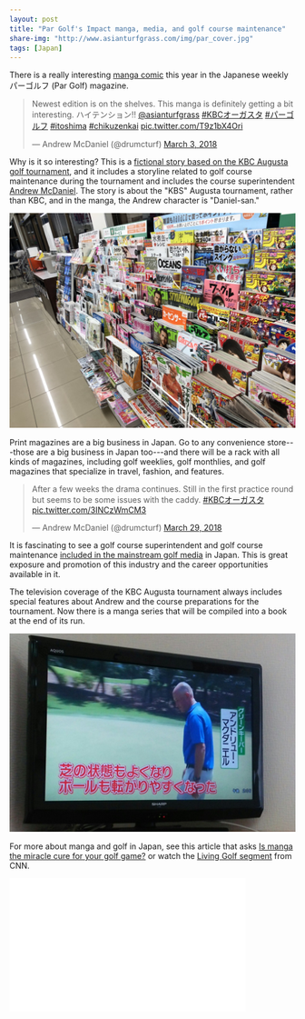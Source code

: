 ```yaml
---
layout: post
title: "Par Golf's Impact manga, media, and golf course maintenance"
share-img: "http://www.asianturfgrass.com/img/par_cover.jpg"
tags: [Japan]
---
```


There is a really interesting [manga comic](https://en.wikipedia.org/wiki/Manga) this year in the Japanese weekly パーゴルフ (Par Golf) magazine.

<blockquote class="twitter-tweet" data-lang="en"><p lang="ja" dir="ltr">Newest edition is on the shelves. This manga is definitely getting a bit interesting. ハイテンション‼️ <a href="https://twitter.com/asianturfgrass?ref_src=twsrc%5Etfw">@asianturfgrass</a> <a href="https://twitter.com/hashtag/KBC%E3%82%AA%E3%83%BC%E3%82%AC%E3%82%B9%E3%82%BF?src=hash&amp;ref_src=twsrc%5Etfw">#KBCオーガスタ</a> <a href="https://twitter.com/hashtag/%E3%83%91%E3%83%BC%E3%82%B4%E3%83%AB%E3%83%95?src=hash&amp;ref_src=twsrc%5Etfw">#パーゴルフ</a> <a href="https://twitter.com/hashtag/itoshima?src=hash&amp;ref_src=twsrc%5Etfw">#itoshima</a> <a href="https://twitter.com/hashtag/chikuzenkai?src=hash&amp;ref_src=twsrc%5Etfw">#chikuzenkai</a> <a href="https://t.co/T9z1bX4Ori">pic.twitter.com/T9z1bX4Ori</a></p>&mdash; Andrew McDaniel (@drumcturf) <a href="https://twitter.com/drumcturf/status/969937627464941568?ref_src=twsrc%5Etfw">March 3, 2018</a></blockquote>
<script async src="https://platform.twitter.com/widgets.js" charset="utf-8"></script>

Why is it so interesting? This is a [fictional story based on the KBC Augusta golf tournament](https://twitter.com/drumcturf/status/969937627464941568), and it includes a storyline related to golf course maintenance during the tournament and includes the course superintendent [Andrew McDaniel](https://twitter.com/drumcturf). The story is about the "KBS" Augusta tournament, rather than KBC, and in the manga, the Andrew character is "Daniel-san."

![magazines at konbini](/img/magazine_shelves.jpg)

Print magazines are a big business in Japan. Go to any convenience store---those are a big business in Japan too---and there will be a rack with all kinds of magazines, including golf weeklies, golf monthlies, and golf magazines that specialize in travel, fashion, and features.

<blockquote class="twitter-tweet" data-lang="en"><p lang="en" dir="ltr">After a few weeks the drama continues. Still in the first practice round but seems to be some issues with the caddy. <a href="https://twitter.com/hashtag/KBC%E3%82%AA%E3%83%BC%E3%82%AC%E3%82%B9%E3%82%BF?src=hash&amp;ref_src=twsrc%5Etfw">#KBCオーガスタ</a> <a href="https://t.co/3INCzWmCM3">pic.twitter.com/3INCzWmCM3</a></p>&mdash; Andrew McDaniel (@drumcturf) <a href="https://twitter.com/drumcturf/status/979488785493737473?ref_src=twsrc%5Etfw">March 29, 2018</a></blockquote>
<script async src="https://platform.twitter.com/widgets.js" charset="utf-8"></script>

It is fascinating to see a golf course superintendent and golf course maintenance [included in the mainstream golf media](https://twitter.com/drumcturf/status/979488785493737473) in Japan. This is great exposure and promotion of this industry and the career opportunities available in it.

The television coverage of the KBC Augusta tournament always includes special features about Andrew and the course preparations for the tournament. Now there is a manga series that will be compiled into a book at the end of its run.

![Andrew McDaniel tv segment](/img/dru_tv.jpg)

For more about manga and golf in Japan, see this article that asks [Is manga the miracle cure for your golf game?](https://www.cnn.com/2017/04/26/golf/golf-japan-manga-golf-lesson-comic/index.html) or watch the [Living Golf segment](https://www.cnn.com/videos/sports/2017/05/04/japan-tokyo-2020-olympics-isao-aoki-manga-living-golf-may-2017-spc.cnn) from CNN.

<iframe width="416" height="234" src="//fave.api.cnn.io/v1/fav/?video=sports/2017/05/04/japan-tokyo-2020-olympics-isao-aoki-manga-living-golf-may-2017-spc.cnn&customer=cnn&edition=domestic&env=prod" frameborder="0"></iframe>






